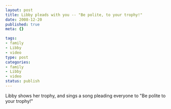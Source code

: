 ```yaml
--- 
layout: post
title: Libby pleads with you -- "Be polite, to your trophy!"
date: 2008-12-20
published: true
meta: {}

tags: 
- family
- Libby
- video
type: post
categories: 
- family
- Libby
- video
status: publish
---
```



Libby shows her trophy, and sings a song pleading everyone to "Be polite to your trophy!"

  



  <div class="wlWriterSmartContent" style="padding-right: 0px;padding-left: 0px;float: none;padding-bottom: 0px;margin: 0px;padding-top: 0px"></div>
